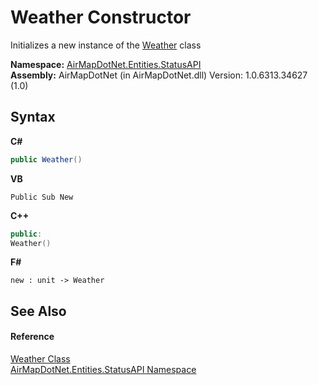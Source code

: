 # Weather Constructor 
 

Initializes a new instance of the <a href="T_AirMapDotNet_Entities_StatusAPI_Weather">Weather</a> class

**Namespace:**&nbsp;<a href="N_AirMapDotNet_Entities_StatusAPI">AirMapDotNet.Entities.StatusAPI</a><br />**Assembly:**&nbsp;AirMapDotNet (in AirMapDotNet.dll) Version: 1.0.6313.34627 (1.0)

## Syntax

**C#**<br />
``` C#
public Weather()
```

**VB**<br />
``` VB
Public Sub New
```

**C++**<br />
``` C++
public:
Weather()
```

**F#**<br />
``` F#
new : unit -> Weather
```


## See Also


#### Reference
<a href="T_AirMapDotNet_Entities_StatusAPI_Weather">Weather Class</a><br /><a href="N_AirMapDotNet_Entities_StatusAPI">AirMapDotNet.Entities.StatusAPI Namespace</a><br />
